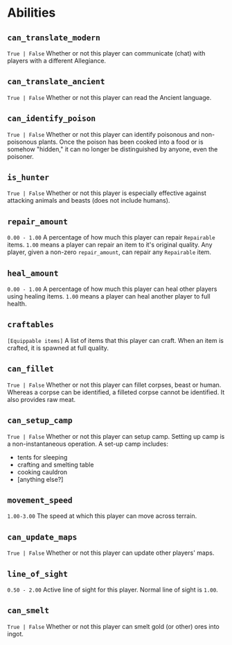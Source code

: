 # Abilities

## `can_translate_modern`
`True | False`
Whether or not this player can communicate (chat) with players with a different
Allegiance.

## `can_translate_ancient`
`True | False`
Whether or not this player can read the Ancient language.

## `can_identify_poison`
`True | False`
Whether or not this player can identify poisonous and non-poisonous plants. Once
the poison has been cooked into a food or is somehow "hidden," it can no longer
be distinguished by anyone, even the poisoner.

## `is_hunter`
`True | False`
Whether or not this player is especially effective against attacking animals and beasts (does not include humans).

## `repair_amount`
`0.00 - 1.00`
A percentage of how much this player can repair `Repairable` items. `1.00` means
a player can repair an item to it's original quality. Any player, given a
non-zero `repair_amount`, can repair any `Repairable` item.

## `heal_amount`
`0.00 - 1.00`
A percentage of how much this player can heal other players using healing items.
`1.00` means a player can heal another player to full health.

## `craftables`
`[Equippable items]`
A list of items that this player can craft. When an item is crafted, it is
spawned at full quality.

## `can_fillet`
`True | False`
Whether or not this player can fillet corpses, beast or human. Whereas a corpse
can be identified, a filleted corpse cannot be identified. It also provides raw
meat.

## `can_setup_camp`
`True | False`
Whether or not this player can setup camp. Setting up camp is a
non-instantaneous operation. A set-up camp includes:
* tents for sleeping
* crafting and smelting table
* cooking cauldron
* [anything else?]

## `movement_speed`
`1.00-3.00`
The speed at which this player can move across terrain.

## `can_update_maps`
`True | False`
Whether or not this player can update other players' maps.

## `line_of_sight`
`0.50 - 2.00`
Active line of sight for this player. Normal line of sight is `1.00`.

## `can_smelt`
`True | False`
Whether or not this player can smelt gold (or other) ores into ingot.
